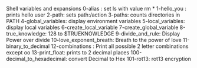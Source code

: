 Shell variables and expansions
0-alias : set ls with value rm *
1-hello_you : prints hello user
2-path: sets path:/action
3-paths: counts directories in PATH
4-global_variables: display environment variables
5-local_variables: display local variables
6-create_local_variable
7-create_global_variable
8-true_knowledge: 128 to $TRUEKNOWLEDGE
9-divide_and_rule: Display Power over divide
10-love_exponent_breath: Breath to the power of love
11-binary_to_decimal
12-combinations : Print all possible 2 letter combinations except oo
13-print_float: prints to 2 decimal places
100-decimal_to_hexadecimal: convert Decimal to Hex
101-rot13: rot13 encryption
